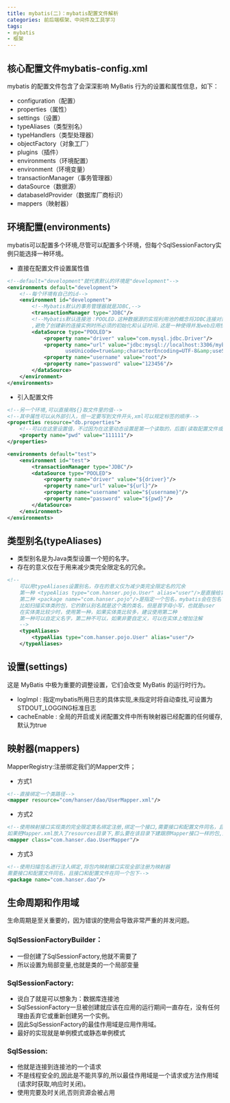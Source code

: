```yaml
---
title: mybatis(二)：mybatis配置文件解析
categories: 前后端框架、中间件及工具学习
tags:
- mybatis
- 框架 
---
```


## 核心配置文件mybatis-config.xml   

mybatis 的配置文件包含了会深深影响 MyBatis 行为的设置和属性信息，如下：

- configuration（配置）
- properties（属性）
- settings（设置）
- typeAliases（类型别名）
- typeHandlers（类型处理器）
- objectFactory（对象工厂）
- plugins（插件）
- environments（环境配置）
- environment（环境变量）
- transactionManager（事务管理器）
- dataSource（数据源）
- databaseIdProvider（数据库厂商标识）
- mappers（映射器）

## 环境配置(environments) 

mybatis可以配置多个环境,尽管可以配置多个环境，但每个SqlSessionFactory实例只能选择一种环境。

- 直接在配置文件设置属性值

```xml
<!--default="development"就代表默认的环境是"development"-->
<environments default="development">
    <!--每个环境有自己的id-->
    <environment id="development">
        <!--Mybatis默认的事务管理器就是JDBC,-->
        <transactionManager type="JDBC"/>
        <!--Mybatis默认连接池：POOLED.这种数据源的实现利用池的概念将JDBC连接对象组织起来
        ,避免了创建新的连接实例时所必须的初始化和认证时间.这是一种使得并发web应用快速响应请求的流行处理方式-->
        <dataSource type="POOLED">
            <property name="driver" value="com.mysql.jdbc.Driver"/>
            <property name="url" value="jdbc:mysql://localhost:3306/mybatis?
                   useUnicode=true&amp;characterEncoding=UTF-8&amp;useSSL=false"/>
            <property name="username" value="root"/>
            <property name="password" value="123456"/>
        </dataSource>
    </environment>
</environments>
```
- 引入配置文件
```xml
<!--另一个环境,可以直接用${}取文件里的值-->
<!--其中属性可以从外部引入，但一定要写到文件开头,xml可以规定标签的顺序-->
<properties resource="db.properties">
    <!--可以在这里设置值，不过因为在这里动态设置是第一个读取的，后面(读取配置文件或者在property中设置)的如果有同名的属性值，会覆盖掉这里的记录-->
    <property name="pwd" value="111111"/>
</properties>

<environments default="test">
    <environment id="test">
        <transactionManager type="JDBC"/>
        <dataSource type="POOLED">
            <property name="driver" value="${driver}"/>
            <property name="url" value="${url}"/>
            <property name="username" value="${username}"/>
            <property name="password" value="${pwd}"/>
        </dataSource>
    </environment>
</environments>
```
## 类型别名(typeAliases)

- 类型别名是为Java类型设置一个短的名字。
- 存在的意义仅在于用来减少类完全限定名的冗余。
```xml
<!--
    可以用typeAliases设置别名，存在的意义仅为减少类完全限定名的冗余
    第一种 <typeAlias type="com.hanser.pojo.User" alias="user"/>是直接给实体类起别名，以后使用直接用设置的alias即可
    第二种 <package name="com.hanser.pojo"/>是指定一个包名，mybatis会在包名下搜索需要的JavaBean
    比如扫描实体类的包，它的默认别名就是这个类的类名，但是首字母小写，也就是user
    在实体类比较少时，使用第一种，如果实体类比较多，建议使用第二种
    第一种可以自定义名字，第二种不可以，如果非要自定义，可以在实体上增加注解
    -->
    <typeAliases>
        <typeAlias type="com.hanser.pojo.User" alias="user"/>
    </typeAliases>
```
## 设置(settings)

这是 MyBatis 中极为重要的调整设置，它们会改变 MyBatis 的运行时行为。

- logImpl : 指定mybatis所用日志的具体实现,未指定时将自动查找,可设置为STDOUT_LOGGING标准日志
- cacheEnable : 全局的开启或关闭配置文件中所有映射器已经配置的任何缓存,默认为true

## 映射器(mappers)

MapperRegistry:注册绑定我们的Mapper文件；

- 方式1

```xml
<!--直接绑定一个类路径-->
<mapper resource="com/hanser/dao/UserMapper.xml"/>
```
- 方式2
```xml
<!--使用映射接口实现类的完全限定类名绑定注册,绑定一个接口,需要接口和配置文件同名，且接口和配置文件在同一个包下
如果把Mapper.xml放入了resources目录下,那么要在该目录下建跟原Mapper接口一样的包,这样编译后才会整合到一个包下-->
<mapper class="com.hanser.dao.UserMapper"/>
```
- 方式3
```xml
<!--使用扫描包名进行注入绑定,将包内映射接口实现全部注册为映射器
需要接口和配置文件同名，且接口和配置文件在同一个包下-->
<package name="com.hanser.dao"/>
```
## 生命周期和作用域

生命周期是至关重要的，因为错误的使用会导致非常严重的并发问题。

### SqlSessionFactoryBuilder：

- 一但创建了SqlSessionFactory,他就不需要了
- 所以设置为局部变量,也就是类的一个局部变量

### SqlSessionFactory:

- 说白了就是可以想象为：数据库连接池
- SqlSessionFactory一旦被创建就应该在应用的运行期间一直存在，没有任何理由丢弃它或重新创建另一个实例。
- 因此SqlSessionFactory的最佳作用域是应用作用域。
- 最好的实现就是单例模式或静态单例模式

### SqlSession:

- 他就是连接到连接池的一个请求
- 不是线程安全的,因此是不能共享的,所以最佳作用域是一个请求或方法作用域(请求时获取,响应时关闭)。
- 使用完要及时关闭,否则资源会被占用